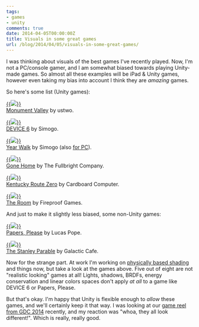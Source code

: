 ```yaml
---
tags:
- games
- unity
comments: true
date: 2014-04-05T00:00:00Z
title: Visuals in some great games
url: /blog/2014/04/05/visuals-in-some-great-games/
---
```


I was thinking about visuals of the best games I've recently played. Now, I'm not a PC/console gamer, and I am somewhat biased towards playing Unity-made games. So almost all these examples will be iPad & Unity games, however even taking my bias into account I think they are *amazing* games.

So here's some list (Unity games):

[{{<img src="/img/blog/2014-04/tn-games-monumentvalley.jpg">}}](/img/blog/2014-04/games-monumentvalley.jpg) <br/>
[Monument Valley](http://www.monumentvalleygame.com/) by ustwo.

[{{<img src="/img/blog/2014-04/tn-games-device6.jpg">}}](/img/blog/2014-04/games-device6.jpg) <br/>
[DEVICE 6](http://simogo.com/work/device-6/) by Simogo.

[{{<img src="/img/blog/2014-04/tn-games-yearwalk.jpg">}}](/img/blog/2014-04/games-yearwalk.jpg) <br/>
[Year Walk](http://simogo.com/work/year-walk-ios/) by Simogo (also [for PC](http://simogo.com/work/year-walk-pc/)).

[{{<img src="/img/blog/2014-04/tn-games-gonehome.jpg">}}](/img/blog/2014-04/games-gonehome.jpg) <br/>
[Gone Home](http://www.gonehomegame.com/) by The Fullbright Company.

[{{<img src="/img/blog/2014-04/tn-games-krz.jpg">}}](/img/blog/2014-04/games-krz.jpg) <br/>
[Kentucky Route Zero](http://kentuckyroutezero.com/) by Cardboard Computer.

[{{<img src="/img/blog/2014-04/tn-games-theroom.jpg">}}](/img/blog/2014-04/games-theroom.jpg) <br/>
[The Room](http://www.fireproofgames.com/the-room) by Fireproof Games.


And just to make it slightly less biased, some non-Unity games:

[{{<img src="/img/blog/2014-04/tn-games-papersplease.png">}}](/img/blog/2014-04/games-papersplease.png) <br/>
[Papers, Please](http://papersplea.se/) by Lucas Pope.

[{{<img src="/img/blog/2014-04/tn-games-stanleyparable.jpg">}}](/img/blog/2014-04/games-stanleyparable.jpg) <br/>
[The Stanley Parable](http://www.stanleyparable.com/) by Galactic Cafe.


Now for the strange part. At work I'm working on [physically based shading](http://blogs.unity3d.com/2014/03/20/physically-based-shading-upcoming-in-unity-5-0/) and things now, but take a look at the games above. Five out of eight are not "realistic looking" games at all! Lights, shadows, BRDFs, energy conservation and linear colors spaces don't apply *at all* to a game like DEVICE 6 or Papers, Please.

But that's okay. I'm happy that Unity is flexible enough to *allow* these games, and we'll certainly keep it that way. I was looking at our [game reel from GDC 2014](https://www.youtube.com/watch?v=lXfOqY0JMng) recently, and my reaction was "whoa, they all look different!". Which is really, really good.

